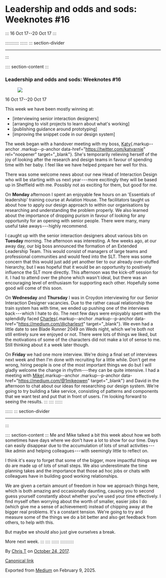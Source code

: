<div>

# Leadership and odds and sods: Weeknotes #16 

</div>

::: 
16 Oct 17--20 Oct 17
:::

::::::::::: 
:::::: 
::: section-divider

------------------------------------------------------------------------
:::

:::: section-content
::: 
### Leadership and odds and sods: Weeknotes #16 

<figure id="c3cb" class="graf graf--figure graf-after--h3">
<img
src="https://cdn-images-1.medium.com/max/800/1*9wUZyWaBSALJQh-QZIRObw.gif"
class="graf-image" data-image-id="1*9wUZyWaBSALJQh-QZIRObw.gif"
data-width="480" data-height="269" />
</figure>

16 Oct 17--20 Oct 17

This week we have been mostly winning at:

-   [interviewing senior interaction designers]
-   [arranging to visit projects to learn about what's working]
-   [publishing guidance around prototyping]
-   [improving the snippet code in our design system]

The week began with a handover meeting with my boss,
[Katy](https://twitter.com/katyarnie){.markup--anchor .markup--p-anchor
data-href="https://twitter.com/katyarnie" rel="noopener"
target="_blank"}. She's temporarily relieving herself of the joy of
looking after the research and design teams in favour of spending time
with her baby. I feel like we have helped prepare her well for this.

There was some welcome news about our new Head of Interaction Design who
will be starting with us next year --- more excitingly they will be
based up in Sheffield with me. Possibly not as exciting for them, but
good for me.

On **Monday** afternoon I spent an enjoyable few hours on an 'Essentials
of leadership' training course at Aviation House. The facilitators
taught us about how to apply our design approach to within our
organisations by researching and understanding the problem properly. We
also learned about the importance of dropping purism in favour of
looking for any opportunity for an opening with senior people. There
were many, many useful take aways --- highly recommend.

I caught up with the senior interaction designers about various bits on
**Tuesday** morning. The afternoon was interesting. A few weeks ago, at
our away day, our big boss announced the formation of an Extended
Leadership Team. This would consist of managers of large teams and
professional communities and would feed into the SLT. There was some
concern that this would just add yet another tier to our already
over-stuffed hierarchy, but I was hopeful that it would be an
opportunity to positively influence the SLT more directly. This
afternoon was the kick-off session for it. I had to attend over the
phone which wasn't ideal, but there was an encouraging level of
enthusiasm for supporting each other. Hopefully some good will come of
this soon.

On **Wednesday** and **Thursday** I was in Croydon interviewing for our
Senior Interaction Designer vacancies. Due to the rather casual
relationship the train system has with time, we ended up pushing one of
the interviews back --- which I hate to do. The next few days were
enjoyably spent with the splendidly faced
[Charles](https://medium.com/@charlesrt){.markup--anchor
.markup--p-anchor data-href="https://medium.com/@charlesrt"
target="_blank"}. We even had a little date to see Blade Runner 2049 on
Weds night, which we're both not still entirely sure we enjoyed or not.
There were lots of things we liked, but the motivations of some of the
characters did not make a lot of sense to me. Still thinking about it a
week later though.

On **Friday** we had one more interview. We're doing a final set of
interviews next week and then I'm done with recruiting for a little
while. Don't get me wrong, hiring people is one of the most important
things we do but I will gladly welcome the change in rhythm --- they can
be quite intensive. I had a meeting with
[Mike](https://medium.com/@1mikeowen){.markup--anchor .markup--p-anchor
data-href="https://medium.com/@1mikeowen" target="_blank"} and David in
the afternoon to chat about our ideas for researching our design system.
We're going to try building a fake service, consisting of patterns and
components that we want test and put that in front of users. I'm looking
forward to seeing the results.
:::
::::
::::::

:::::: 
::: section-divider

------------------------------------------------------------------------
:::

:::: section-content
::: 
Me and Mike talked a bit this week about how we both sometimes have days
where we don't have a lot to show for our time. Days can easily
disappear due to the accumulation of lots of small activities --- like
admin and helping colleagues --- with seemingly little to reflect on.

I think it's easy to forget that some of the bigger, more impactful
things we do are made up of lots of small steps. We also underestimate
the time planning takes and the importance that those ad hoc jobs or
chats with colleagues have in building good working relationships.

We are given a certain amount of freedom in how we approach things here,
which is both amazing and occasionally daunting, causing you to second
guess yourself constantly about whether you've used your time
effectively. I find myself often worrying about the worth of smaller,
easier jobs I do (which give me a sense of achievement) instead of
chipping away at the bigger real problems. It's a constant tension.
We're going to try and measure some of the things we do a bit better and
also get feedback from others, to help with this.

But maybe we should also just give ourselves a break.

More next week.
:::
::::
::::::
:::::::::::

By [Chris T](https://medium.com/@ctdesign) on
[October 24, 2017](https://medium.com/p/8a11fc3079a2).

[Canonical
link](https://medium.com/@ctdesign/leadership-and-odds-and-sods-weeknotes-16-8a11fc3079a2)

Exported from [Medium](https://medium.com) on February 9, 2025.
